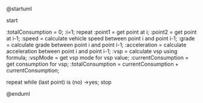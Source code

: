 @startuml

start

:totalConsumption = 0;
:i=1;
repeat
  :point1 = get point at i;
  :point2 = get point at i-1;
  :speed = calculate vehicle speed between point i and point i-1;
  :grade = calculate grade between point i and point i-1;
  :acceleration = calculate acceleration between point i and point i-1;
  :vsp = calculate vsp using formula;
  :vspMode = get vsp mode for vsp value;
  :currentConsumption = get consumption for vsp;
  :totalConsumption = currentConsumption + currentConsumption;

repeat while (last point) is (no)
->yes;
stop

@enduml
